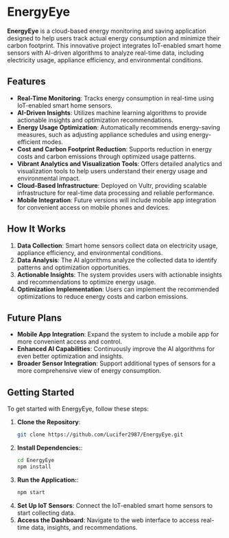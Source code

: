 # EnergyEye

**EnergyEye** is a cloud-based energy monitoring and saving application designed to help users track actual energy consumption and minimize their carbon footprint. This innovative project integrates IoT-enabled smart home sensors with AI-driven algorithms to analyze real-time data, including electricity usage, appliance efficiency, and environmental conditions.

## Features

- **Real-Time Monitoring**: Tracks energy consumption in real-time using IoT-enabled smart home sensors.
- **AI-Driven Insights**: Utilizes machine learning algorithms to provide actionable insights and optimization recommendations.
- **Energy Usage Optimization**: Automatically recommends energy-saving measures, such as adjusting appliance schedules and using energy-efficient modes.
- **Cost and Carbon Footprint Reduction**: Supports reduction in energy costs and carbon emissions through optimized usage patterns.
- **Vibrant Analytics and Visualization Tools**: Offers detailed analytics and visualization tools to help users understand their energy usage and environmental impact.
- **Cloud-Based Infrastructure**: Deployed on Vultr, providing scalable infrastructure for real-time data processing and reliable performance.
- **Mobile Integration**: Future versions will include mobile app integration for convenient access on mobile phones and devices.

## How It Works

1. **Data Collection**: Smart home sensors collect data on electricity usage, appliance efficiency, and environmental conditions.
2. **Data Analysis**: The AI algorithms analyze the collected data to identify patterns and optimization opportunities.
3. **Actionable Insights**: The system provides users with actionable insights and recommendations to optimize energy usage.
4. **Optimization Implementation**: Users can implement the recommended optimizations to reduce energy costs and carbon emissions.

## Future Plans

- **Mobile App Integration**: Expand the system to include a mobile app for more convenient access and control.
- **Enhanced AI Capabilities**: Continuously improve the AI algorithms for even better optimization and insights.
- **Broader Sensor Integration**: Support additional types of sensors for a more comprehensive view of energy consumption.

## Getting Started

To get started with EnergyEye, follow these steps:

1. **Clone the Repository**:
   ```sh
   git clone https://github.com/Lucifer2987/EnergyEye.git

2. **Install Dependencies:**:
   ```sh
   cd EnergyEye
   npm install

3. **Run the Application:**:
   ```sh
   npm start

4. **Set Up IoT Sensors**: Connect the IoT-enabled smart home sensors to start collecting data.
5. **Access the Dashboard**: Navigate to the web interface to access real-time data, insights, and recommendations.
